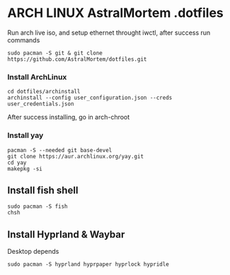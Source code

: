# ARCH LINUX AstralMortem .dotfiles

Run arch live iso, and setup ethernet throught iwctl, after success run commands

```
sudo pacman -S git & git clone https://github.com/AstralMortem/dotfiles.git
```

### Install ArchLinux

```
cd dotfiles/archinstall
archinstall --config user_configuration.json --creds user_credentials.json
```

After success installing, go in arch-chroot

### Install yay

```
pacman -S --needed git base-devel
git clone https://aur.archlinux.org/yay.git
cd yay
makepkg -si
```

## Install fish shell
```
sudo pacman -S fish
chsh
```

## Install Hyprland & Waybar

Desktop depends
```
sudo pacman -S hyprland hyprpaper hyprlock hypridle
```
